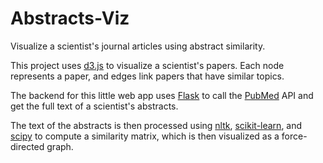 # Abstracts-Viz
Visualize a scientist's journal articles using abstract similarity.

This project uses [d3.js](http://d3js.org/) to visualize a scientist's papers. Each node represents a paper, and edges link papers that have similar topics.

The backend for this little web app uses [Flask](http://flask.pocoo.org/) to call the [PubMed](http://www.ncbi.nlm.nih.gov/pubmed) API and get the full text of a scientist's abstracts.

The text of the abstracts is then processed using [nltk](http://www.nltk.org/), [scikit-learn](http://scikit-learn.org/stable/), and [scipy](http://www.scipy.org/) to compute a similarity matrix, which is then visualized as a force-directed graph.






